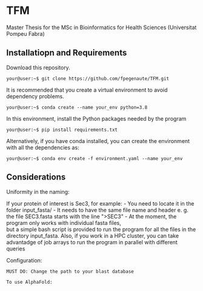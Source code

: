 # TFM
Master Thesis for the MSc in Bioinformatics for Health Sciences (Universitat Pompeu Fabra)
## Installatiopn and Requirements

Download this repository.
```console
your@user:~$ git clone https://github.com/fpegenaute/TFM.git
```

It is recommended that you create a virtual environment to avoid dependency
problems.

```console
your@user:~$ conda create --name your_env python=3.8
```

In this environment, install the Python packages needed by the program

```console
your@user:~$ pip install requirements.txt
```

Alternatively, if you have conda installed, you can create the environment with
all the dependencies as:

```console
your@user:~$ conda env create -f environment.yaml --name your_env
```


## Considerations

Uniformity in the naming:

If your protein of interest is Sec3, for example:
    - You need to locate it in the folder input_fasta/
    - It needs to have the same file name and header e. g. the file SEC3.fasta 
    starts with the line ">SEC3"
    - At the moment, the program only works with individual fasta files,  
    but a simple bash script is provided to run the program for all the files in 
    the directory input_fasta. Also, if you work in a HPC cluster, you can take 
    advantadge of job arrays to run the program in parallel with different queries

Configuration:

    MUST DO: Change the path to your blast database

    To use AlphaFold:




